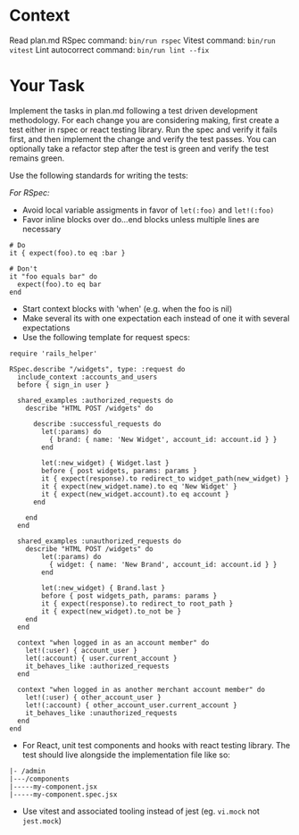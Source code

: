 # Context

Read plan.md
RSpec command: `bin/run rspec`
Vitest command: `bin/run vitest`
Lint autocorrect command: `bin/run lint --fix`

# Your Task

Implement the tasks in plan.md following a test driven development methodology. For each change you are considering making, first create a test either in rspec or react testing library. Run the spec and verify it fails first, and then implement the change and verify the test passes. You can optionally take a refactor step after the test is green and verify the test remains green. 

Use the following standards for writing the tests:

*For RSpec:*

* Avoid local variable assigments in favor of `let(:foo)` and `let!(:foo)`
* Favor inline blocks over do...end blocks unless multiple lines are necessary
```
# Do
it { expect(foo).to eq :bar }

# Don't
it "foo equals bar" do
  expect(foo).to eq bar
end
```
* Start context blocks with 'when' (e.g. when the foo is nil)
* Make several its with one expectation each instead of one it with several expectations
* Use the following template for request specs:

```
require 'rails_helper'

RSpec.describe "/widgets", type: :request do
  include_context :accounts_and_users
  before { sign_in user }

  shared_examples :authorized_requests do
    describe "HTML POST /widgets" do

      describe :successful_requests do
        let(:params) do
          { brand: { name: 'New Widget', account_id: account.id } }
        end

        let(:new_widget) { Widget.last }
        before { post widgets, params: params }
        it { expect(response).to redirect_to widget_path(new_widget) }
        it { expect(new_widget.name).to eq 'New Widget' }
        it { expect(new_widget.account).to eq account }
      end

    end
  end

  shared_examples :unauthorized_requests do
    describe "HTML POST /widgets" do
        let(:params) do
          { widget: { name: 'New Brand', account_id: account.id } }
        end

        let(:new_widget) { Brand.last }
        before { post widgets_path, params: params }
        it { expect(response).to redirect_to root_path }
        it { expect(new_widget).to_not be }
    end
  end

  context "when logged in as an account member" do
    let!(:user) { account_user }
    let(:account) { user.current_account }
    it_behaves_like :authorized_requests
  end

  context "when logged in as another merchant account member" do
    let!(:user) { other_account_user }
    let!(:account) { other_account_user.current_account }
    it_behaves_like :unauthorized_requests
  end
end
```

* For React, unit test components and hooks with react testing library. The test should live alongside the implementation file like so:

```
|- /admin
|---/components
|-----my-component.jsx
|-----my-component.spec.jsx
```
* Use vitest and associated tooling instead of jest (eg. `vi.mock` not `jest.mock`)
